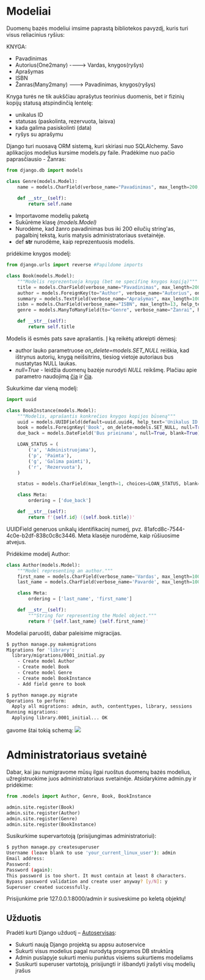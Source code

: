 # Modeliai

Duomenų bazės modeliui imsime paprastą bibliotekos pavyzdį, kuris turi visus reliacinius ryšius:

KNYGA:

* Pavadinimas
* Autorius(One2many) ----> Vardas, knygos(ryšys)
* Aprašymas
* ISBN
* Žanras(Many2many) ---> Pavadinimas, knygos(ryšys)

Knyga turės ne tik aukščiau aprašytus teorinius duomenis, bet ir fizinių kopijų statusą atspindinčią lentelę:

* unikalus ID
* statusas (paskolinta, rezervuota, laisva)
* kada galima pasiskolinti (data)
* ryšys su aprašymu

Django turi nuosavą ORM sistemą, kuri skiriasi nuo SQLAlchemy. Savo aplikacijos modelius kursime models.py faile. Pradėkime nuo pačio paprasčiausio - Žanras:

```python
from django.db import models

class Genre(models.Model):
    name = models.CharField(verbose_name="Pavadinimas", max_length=200, help_text='Įveskite knygos žanrą (pvz. detektyvas)')
    
    def __str__(self):
        return self.name
```
* Importavome modelių paketą
* Sukūrėme klasę *(models.Model)*
* Nurodėme, kad žanro pavadinimas bus iki 200 eilučių string'as, pagalbinį tekstą, kuris matysis administratoriaus svetainėje.
* def __str__ nurodėme, kaip reprezentuosis modelis. 

pridėkime knygos modelį:
```python
from django.urls import reverse #Papildome imports

class Book(models.Model):
    """Modelis reprezentuoja knygą (bet ne specifinę knygos kopiją)"""
    title = models.CharField(verbose_name="Pavadinimas", max_length=200)
    author = models.ForeignKey(to="Author", verbose_name="Autorius", on_delete=models.SET_NULL, null=True, blank=True, related_name='books')
    summary = models.TextField(verbose_name="Aprašymas", max_length=1000, help_text='Trumpas knygos aprašymas')
    isbn = models.CharField(verbose_name="ISBN", max_length=13, help_text='13 Simbolių <a href="https://www.isbn-international.org/content/what-isbn">ISBN kodas</a>')
    genre = models.ManyToManyField(to="Genre", verbose_name="Žanrai", help_text='Išrinkite žanrą(us) šiai knygai')

    def __str__(self):
        return self.title
```

Modelis iš esmės pats save aprašantis. Į ką reikėtų atkreipti dėmesį:

* author lauko parametruose *on_delete=models.SET_NULL* reiškia, kad ištrynus autorių, knygą neišsitrins, tiesiog vietoje autoriaus bus nustatytas NULL laukas.
* *null=True* - leidžia duomenų bazėje nurodyti *NULL* reikšmę. Plačiau apie parametro naudojimą [čia](https://i.stack.imgur.com/TMMej.png) ir [čia](https://i.stack.imgur.com/gUanA.png).

Sukurkime dar vieną modelį:

```python
import uuid

class BookInstance(models.Model):
    """Modelis, aprašantis konkrečios knygos kopijos būseną"""
    uuid = models.UUIDField(default=uuid.uuid4, help_text='Unikalus ID knygos kopijai')
    book = models.ForeignKey('Book', on_delete=models.SET_NULL, null=True) 
    due_back = models.DateField('Bus prieinama', null=True, blank=True)

    LOAN_STATUS = (
        ('a', 'Administruojama'),
        ('p', 'Paimta'),
        ('g', 'Galima paimti'),
        ('r', 'Rezervuota'),
    )

    status = models.CharField(max_length=1, choices=LOAN_STATUS, blank=True, default="a", help_text='Statusas')

    class Meta:
        ordering = ['due_back']

    def __str__(self):
        return f'{self.id} ({self.book.title})'
```

UUIDField generuos unikalų identifikacinį numerį, pvz. 81afcd8c-7544-4c0e-b2df-838c0c8c3446. Meta klasėje nurodėme, kaip rūšiuosime atvejus.

Pridėkime modelį Author: 

```python
class Author(models.Model):
    """Model representing an author."""
    first_name = models.CharField(verbose_name='Vardas', max_length=100)
    last_name = models.CharField(verbose_name='Pavardė', max_length=100)

    class Meta:
        ordering = ['last_name', 'first_name']

    def __str__(self):
        """String for representing the Model object."""
        return f'{self.last_name} {self.first_name}'
```

Modeliai paruošti, dabar paleisime migracijas.

```bash
$ python manage.py makemigrations
Migrations for 'library':
  library/migrations/0001_initial.py
    - Create model Author
    - Create model Book
    - Create model Genre
    - Create model BookInstance
    - Add field genre to book
```

```bash
$ python manage.py migrate
Operations to perform:
  Apply all migrations: admin, auth, contenttypes, library, sessions
Running migrations:
  Applying library.0001_initial... OK
```

gavome štai tokią schemą:
![](schema.png)

# Administratoriaus svetainė

Dabar, kai jau numigravome mūsų ilgai ruoštus duomenų bazės modelius, užregistruokime juos administratoriaus svetainėje. Atsidarykime admin.py ir pridėkime:

```python
from .models import Author, Genre, Book, BookInstance

admin.site.register(Book)
admin.site.register(Author)
admin.site.register(Genre)
admin.site.register(BookInstance)
```

Susikurkime supervartotoją (prisijungimas administratoriui):

```bash
$ python manage.py createsuperuser
Username (leave blank to use 'your_current_linux_user'): admin
Email address: 
Password: 
Password (again): 
This password is too short. It must contain at least 8 characters.
Bypass password validation and create user anyway? [y/N]: y
Superuser created successfully.
```

Prisijunkime prie 127.0.0.1:8000/admin ir susiveskime po keletą objektų!

## Užduotis
Pradėti kurti Django užduotį – [Autoservisas](https://github.com/robotautas/kursas/wiki/Django-u%C5%BEduotis:-Autoservisas):
* Sukurti naują Django projektą su appsu autoservice
* Sukurti visus modelius pagal nurodytą programos DB struktūrą
* Admin puslapyje sukurti meniu punktus visiems sukurtiems modeliams
* Susikurti superuser vartotoją, prisijungti ir išbandyti įrašyti visų modelių įrašus
